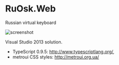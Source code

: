RuOsk.Web
=========

Russian virtual keyboard

![screenshot](http://piotrludwiczuk.net/image.axd?picture=%2f2013%2f12%2f2013-12-20+14_03_41-Russian+virtual+keyboard.png)


Visual Studio 2013 solution. 
* TypeScript 0.9.5: http://www.typescriptlang.org/, 
* metroui CSS styles: http://metroui.org.ua/
